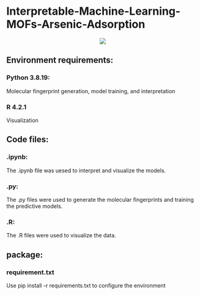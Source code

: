 # Interpretable-Machine-Learning-MOFs-Arsenic-Adsorption

<div align="center">
  <img src="https://github.com/lzhzzzzwill/Interpretable-Machine-Learning-MOFs-for-Arsenic-Adsorption/blob/main/metadata/CIF%20of%20MOFs/toci.png">
</div>

## Environment requirements:
### Python 3.8.19:
Molecular fingerprint generation, model training, and interpretation
### R 4.2.1
Visualization

## Code files:
### .ipynb:
The .ipynb file was uesed to interpret and visualize the models. 
### .py:
The .py files were used to generate the molecular fingerprints and training the predictive models.
### .R:
The .R files were used to visualize the data.

## package:
### requirement.txt
Use pip install -r requirements.txt to configure the environment 

